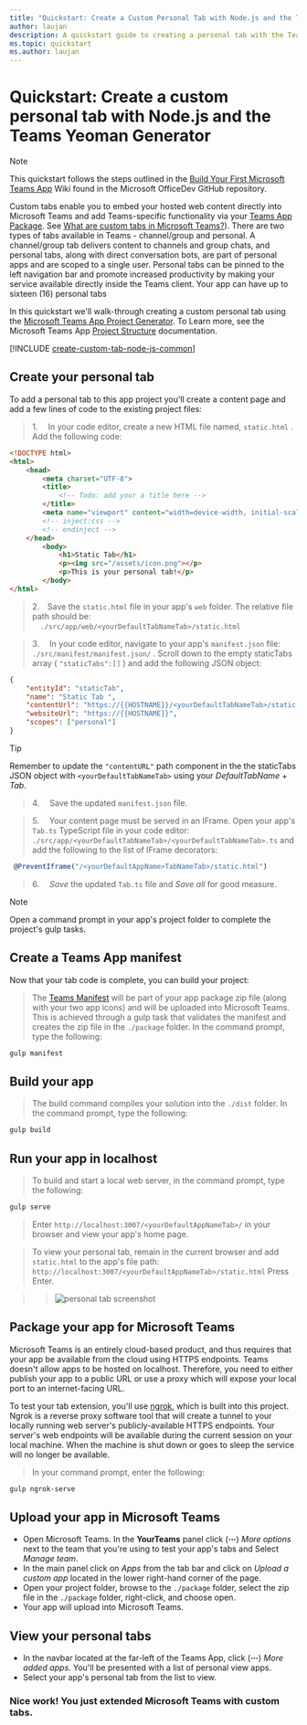 ```yaml
---
title: "Quickstart: Create a Custom Personal Tab with Node.js and the Teams Yeoman Generator"
author: laujan 
description: A quickstart guide to creating a personal tab with the Teams Yeoman Generator. 
ms.topic: quickstart 
ms.author: laujan
---
```

# Quickstart: Create a custom personal tab with Node.js and the Teams Yeoman Generator 

>[!NOTE]
>This quickstart follows the steps outlined in the [Build Your First Microsoft Teams App](/OfficeDev/generator-teams/wiki/Build-Your-First-Microsoft-Teams-App) Wiki found in the Microsoft OfficeDev GitHub repository.

Custom tabs enable you to embed your hosted web content directly into Microsoft Teams and add Teams-specific functionality via your [Teams App Package](foo.md). See [What are custom tabs in Microsoft Teams?](/msteams-platform/tabs/what-are-custom-tabs.md)). There are two types of tabs available in Teams - channel/group and personal. A channel/group tab delivers content to channels and group chats, and personal tabs, along with direct conversation bots, are part of personal apps and are scoped to a single user. Personal tabs can be pinned to the left navigation bar and promote increased productivity by making your service available directly inside the Teams client. 
Your app can have up to sixteen (16) personal tabs

In this quickstart we'll walk-through creating a custom personal tab using the [Microsoft Teams App Project Generator](/OfficeDev/generator-teams). To Learn more, see the Microsoft Teams App [Project Structure](/OfficeDev/generator-teams/wiki/Project-Structure) documentation.

[!INCLUDE [create-custom-tab-node-js-common](../../includes/create-custom-tab-node-js-common.md)]

## Create your personal tab

To add a personal tab to this app project you'll create a content page and add a few lines of code to the existing project files:

> 1.&emsp; In your code editor, create a new HTML file named, `static.html` .  Add the following code:

```html
<!DOCTYPE html>
<html>
    <head>
        <meta charset="UTF-8">
        <title>
            <!-- Todo: add your a title here -->
        </title>
        <meta name="viewport" content="width=device-width, initial-scale=1.0">
        <!-- inject:css -->
        <!-- endinject -->
    </head>
        <body>
            <h1>Static Tab</h1>
            <p><img src="/assets/icon.png"></p>
            <p>This is your personal tab!</p>
        </body>
</html>

```

> 2.&emsp;Save the `static.html` file in your app's `web` folder. The relative file path should be: <br>&emsp;`./src/app/web/<yourDefaultTabNameTab>/static.html`<br>

> 3.&emsp; In your code editor, navigate to your app's `manifest.json` file: `./src/manifest/manifest.json/` . Scroll down to the empty staticTabs array ( `"staticTabs":[]` ) and add the following JSON object:

```json
{
    "entityId": "staticTab",
    "name": "Static Tab ",
    "contentUrl": "https://{{HOSTNAME}}/<yourDefaultTabNameTab>/static.html",
    "websiteUrl": "https://{{HOSTNAME}}",
    "scopes": ["personal"]
}

```

> [!TIP]
> Remember to update the `"contentURL"` path component in the the staticTabs JSON object with `<yourDefaultTabNameTab>` using your *DefaultTabName* + *Tab*.

> 4.&emsp; Save the updated `manifest.json` file.

> 5.&emsp; Your content page must be served in an IFrame. Open your app's `Tab.ts` TypeScript file in your code editor: `./src/app/<yourDefaultTabNameTab>/<yourDefaultTabNameTab>.ts` and add the following to the list of IFrame decorators:

```typescript
 @PreventIframe("/<yourDefaultAppName>TabNameTab>/static.html")
```

> 6.&emsp; *Save* the updated `Tab.ts` file and *Save all* for good measure.

> [!NOTE]
> Open a command prompt in your app's project folder to complete the project's gulp tasks.

## Create a Teams App manifest

Now that your tab code is complete, you can build your project:
>The [Teams Manifest](foo.md) will be part of your app package zip file (along with your two app icons) and will be uploaded into Microsoft Teams. This is achieved through a gulp task that validates the manifest and creates the zip file in the `./package` folder. In the command prompt, type the following:

```bash
gulp manifest
```

## Build your app

>The build command compiles your solution into the `./dist` folder. In the command prompt, type the following:

```bash
gulp build
```

## Run your app in localhost

>To build and start a local web server, in the command prompt, type the following:

```bash
gulp serve
```

>Enter `http://localhost:3007/<yourDefaultAppNameTab>/` in your browser and view your app's home page.

>To view your personal tab, remain in the current browser and add `static.html` to the app's file path: `http://localhost:3007/<yourDefaultAppNameTab>/static.html` Press Enter.<br>

>>![personal tab screenshot](/microsoftteams/platform/assets/personalTab.PNG)

## Package your app for Microsoft Teams

Microsoft Teams is an entirely cloud-based product, and thus requires that your app be available from the cloud using HTTPS endpoints. Teams doesn't allow apps to be hosted on localhost. Therefore, you need to either publish your app to a public URL or use a proxy which will expose your local port to an internet-facing URL.

To test your tab extension, you'll use [ngrok](https://ngrok.com/docs), which is built into this project. Ngrok is a reverse proxy software tool that will create a tunnel to your locally running web server's publicly-available HTTPS endpoints. Your server's web endpoints will be available during the current session on your local machine. When the machine is shut down or goes to sleep the service will no longer be available.

>In your command prompt, enter the following:

```bash
gulp ngrok-serve
```

## Upload your app in Microsoft Teams

- Open Microsoft Teams. In the **YourTeams** panel click (**&#8943;**) *More options* next to the team that you're using to test your app's tabs and Select *Manage team*. 
- In the main panel click on *Apps* from the tab bar and click on *Upload a custom app* located in the lower right-hand corner of the page. 
- Open your project folder, browse to the `./package` folder, select the zip file in the `./package` folder, right-click, and choose open. 
- Your app will upload into Microsoft Teams.

## View your personal tabs

- In the navbar located at the far-left of the Teams App, click (**&#8943;**) *More added apps*. You'll be presented with a list of personal view apps.
- Select your app's personal tab from the list to view.

### Nice work! You just extended Microsoft Teams with custom tabs.
